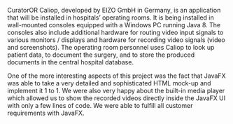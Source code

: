 CuratorOR Caliop, developed by EIZO GmbH in Germany, is an application that will be installed in hospitals’ operating rooms. It is being installed in wall-mounted consoles equipped with a Windows PC running Java 8. The consoles also include additional hardware for routing video input signals to various monitors / displays and hardware for recording video signals (video and screenshots). The operating room personnel uses Caliop to look up patient data, to document the surgery, and to store the produced documents in the central hospital database.

One of the more interesting aspects of this project was the fact that JavaFX was able to take a very detailed and sophisticated HTML mock-up and implement it 1 to 1. We were also very happy about the built-in media player which allowed us to show the recorded videos directly inside the JavaFX UI with only a few lines of code. We were able to fulfill all customer requirements with JavaFX.